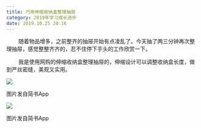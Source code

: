 ```yaml
---
title: 巧用伸缩收纳盒整理抽屉
category: 2019年学习成长进步
date: 2019.10.25 20:16
---
```


        随着物品增多，之前整齐的抽屉开始有点凌乱了。今天抽了两三分钟再次整理抽屉，感觉整整齐齐的，忍不住停下手头的工作欣赏一下。

        我是使用网购的伸缩收纳盒整理抽屉的，伸缩设计可以调整收纳盒长度，做到严丝密缝，美观又实用。

![](https://markdown-1301532546.cos.ap-guangzhou.myqcloud.com/peipei_blog/20210921145917.jpeg)  

图片发自简书App

![](https://markdown-1301532546.cos.ap-guangzhou.myqcloud.com/peipei_blog/20210921145919.jpeg)  

图片发自简书App